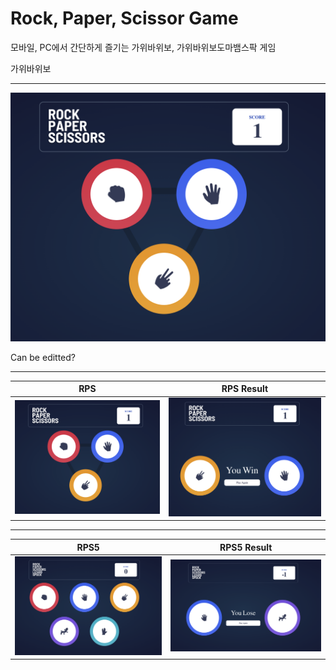 # Rock, Paper, Scissor Game

모바일, PC에서 간단하게 즐기는 가위바위보, 가위바위보도마뱀스팍 게임

가위바위보

---

![RPS]

Can be editted?

---

|  RPS   |  RPS Result  |
| :----: | :----------: |
| ![RPS] | ![RPSResult] |

---

|  RPS5   |  RPS5 Result  |
| :-----: | :-----------: |
| ![RPS5] | ![RPS5Result] |

<!-- Image References -->

[rps]: src/assets/images/RPS.png
[rpsresult]: src/assets/images/RPSResult.png
[rps5]: src/assets/images/RPS5.png
[rps5result]: src/assets/images/RPS5Result.png
